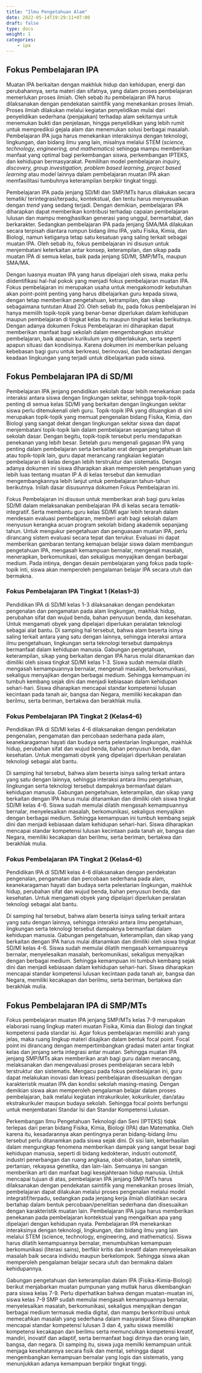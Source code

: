```yaml
---
title: "Ilmu Pengetahuan Alam"
date: 2022-05-14T19:29:11+07:00
draft: false
type: docs
weight: 1
categories:
    - ipa
---
```


## Fokus Pembelajaran IPA
Muatan IPA berkaitan dengan makhluk hidup dan kehidupan, energi dan perubahannya, serta materi dan sifatnya, yang dalam proses pembelajaran memerlukan proses ilmiah. Oleh sebab itu pembelajaran IPA harus dilaksanakan dengan pendekatan saintifik yang menekankan proses ilmiah. Proses ilmiah dilakukan melalui kegiatan penyelidikan mulai dari penyelidikan sederhana (penjajakan) terhadap alam sekitarnya untuk menemukan bukti dan penjelasan, hingga penyelidikan yang lebih rumit untuk memprediksi gejala alam dan menemukan solusi berbagai masalah. Pembelajaran IPA juga harus menekankan interaksinya dengan teknologi, lingkungan, dan bidang ilmu yang lain, misalnya melalui STEM (*science, technology, engineering, and mathematics*) sehingga mampu memberikan manfaat yang optimal bagi perkembangan siswa, perkembangan IPTEKS, dan kehidupan bermasyarakat. Pemilihan model pembelajaran *inquiry, discovery, group investigation, problem based learning, project based learning* atau model lainnya dalam pembelajaran muatan IPA akan memfasilitasi tumbuhnya keterampilan berpikir tingkat tinggi.

Pembelajaran IPA pada jenjang SD/MI dan SMP/MTs harus dilakukan secara tematik/ terintegrasi/terpadu, kontekstual, dan tentu harus menyesuaikan dengan *trend* yang sedang terjadi. Dengan demikian, pembelajaran IPA diharapkan dapat memberikan kontribusi terhadap capaian pembelajaran lulusan dan mampu mengjhasilkan generasi yang unggul, bermartabat, dan berkarakter. Sedangkan pembelajaran IPA pada jenjang SMA/MA dilakukan secara terpisah diantara rumpun bidang ilmu IPA, yaitu Fisika, Kimia, dan Biologi, namun ketiganya tetap satu kesatuan yang saling terkait sebagai muatan IPA. Oleh sebab itu, fokus pembelajaran ini disusun untuk menjembatani keterkaitan antar konsep, keterampilan, dan sikap pada muatan IPA di semua kelas, baik pada jenjang SD/MI, SMP/MTs, maupun SMA/MA.

Dengan luasnya muatan IPA yang harus dipelajari oleh siswa, maka perlu diidentifikasi hal-hal pokok yang menjadi fokus pembelajaran muatan IPA. Fokus pembelajaran ini merupakan usaha untuk mengakomodir kebutuhan akan point-point penting yang harus dibelajarkan guru kepada siswa, dengan tetap memberikan pengetahuan, ketrampilan, dan sikap sebagaimana tuntutan Abad 20. Oleh sebab itu, pada fokus pembelajaran ini hanya memilih topik-topik yang benar-benar diperlukan dalam kehidupan maupun pembelajaran di tingkat kelas itu maupun tingkat kelas berikutnya. Dengan adanya dokumen Fokus Pembelajaran ini diharapkan dapat memberikan manfaat bagi sekolah dalam mengembangkan struktur pembelajaran, baik apapun kurikulum yang diberlakukan, serta seperti apapun situasi dan kondisinya. Karena dokumen ini memberikan peluang kebebasan bagi guru untuk berkreasi, berinovasi, dan beradaptasi dengan keadaan lingkungan yang terjadi untuk dibelajarkan pada siswa.

## Fokus Pembelajaran IPA di SD/MI

Pembelajaran IPA jenjang pendidikan sekolah dasar lebih menekankan pada interaksi antara siswa dengan lingkungan sekitar, sehingga topik-topik penting di semua kelas SD/MI yang berkaitan dengan lingkungan sekitar siswa perlu ditemukenali oleh guru. Topik-topik IPA yang dituangkan di sini merupakan topik-topik yang memuat pengenalan bidang Fisika, Kimia, dan Biologi yang sangat dekat dengan lingkungan sekitar siswa dan dapat menjembatani topik-topik lain dalam pembelajaran sepanjang tahun di sekolah dasar. Dengan begitu, topik-topik tersebut perlu mendapatkan penekanan yang lebih besar. Setelah guru mengenali gagasan IPA yang penting dalam pembelajaran serta berkaitan erat dengan pengetahuan lain atau topik-topik lain, guru dapat merancang rangkaian kegiatan pembelajaran di kelas dengan lebih terstruktur dan sistematis. Dengan adanya dokumen ini siswa diharapkan akan memperoleh pengetahuan yang lebih luas tentang muatan IP A di kelas tersebut dan kemudian mengembangkannya lebih lanjut untuk pembelajaran tahun-tahun berikutnya. Inilah dasar disusunnya dokumen Fokus Pembelajaran ini.

Fokus Pembelajaran ini disusun untuk memberikan arah bagi guru kelas SD/MI dalam melaksanakan pembelajaran IPA di kelas secara tematik-integratif. Serta membantu guru kelas SD/MI agar lebih terarah dalam mendesain evaluasi pembelajaran, memberi arah bagi sekolah dalam menyusun kerangka acuan program sekolah bidang akademik sepanjang tahun. Untuk mengukur pengetahuan dan penguasaan muatan IPA, perlu dirancang sistem evaluasi secara tepat dan terukur. Evaluasi ini dapat memberikan gambaran tentang kemajuan belajar siswa dalam membangun pengetahuan IPA, mengasah kemampuan bernalar, mengenali masalah, menerapkan, berkomunikasi, dan sekaligus menyajikan dengan berbagai medium. Pada intinya, dengan desain pembelajaran yang fokus pada topik- topik inti, siswa akan memperoleh pengalaman belajar IPA secara utuh dan bermakna.

### Fokus Pembelajaran IPA Tingkat 1 (Kelas1–3)
Pendidikan IPA di SD/MI kelas 1-3 dilaksanakan dengan pendekatan pengenalan dan pengamatan pada alam lingkungan, makhluk hidup, perubahan sifat dan wujud benda, bahan penyusun benda, dan kesehatan. Untuk mengamati obyek yang dipelajari diperlukan peralatan teknologi sebagai alat bantu. Di samping hal tersebut, bahwa alam beserta isinya saling terkait antara yang satu dengan lainnya, sehingga interaksi antara ilmu pengetahuan, lingkungan serta teknologi tersebut dampaknya bermanfaat dalam kehidupan manusia. Gabungan pengetahuan, keterampilan, sikap yang berkaitan dengan IPA harus mulai ditanamkan dan dimiliki oleh siswa tingkat SD/MI kelas 1-3. Siswa sudah memulai dilatih mengasah kemampuannya bernalar, mengenali masalah, berkomunikasi, sekaligus menyajikan dengan berbagai medium. Sehingga kemampuan ini tumbuh kembang sejak dini dan menjadi kebiasaan dalam kehidupan sehari-hari. Siswa diharapkan mencapai standar kompetensi lulusan kecintaan pada tanah air, bangsa dan Negara, memiliki kecakapan dan berilmu, serta beriman, bertakwa dan berakhlak mulia.

### Fokus Pembelajaran IPA Tingkat 2 (Kelas4–6)
Pendidikan IPA di SD/MI kelas 4-6 dilaksanakan dengan pendekatan pengenalan, pengamatan dan percobaan sederhana pada alam, keanekaragaman hayati dan budaya serta pelestarian lingkungan, makhluk hidup, perubahan sifat dan wujud benda, bahan penyusun benda, dan kesehatan. Untuk mengamati obyek yang dipelajari diperlukan peralatan teknologi sebagai alat bantu.

Di samping hal tersebut, bahwa alam beserta isinya saling terkait antara yang satu dengan lainnya, sehingga interaksi antara ilmu pengetahuan, lingkungan serta teknologi tersebut dampaknya bermanfaat dalam kehidupan manusia. Gabungan pengetahuan, keterampilan, dan sikap yang berkaitan dengan IPA harus mulai ditanamkan dan dimiliki oleh siswa tingkat SD/MI kelas 4-6. Siswa sudah memulai dilatih mengasah kemampuannya bernalar, menyelesaikan masalah, berkomunikasi, sekaligus menyajikan dengan berbagai medium. Sehingga kemampuan ini tumbuh kembang sejak dini dan menjadi kebiasaan dalam kehidupan sehari-hari. Siswa diharapkan mencapai standar kompetensi lulusan kecintaan pada tanah air, bangsa dan Negara, memiliki kecakapan dan berilmu, serta beriman, bertakwa dan berakhlak mulia.

### Fokus Pembelajaran IPA Tingkat 2 (Kelas4–6)
Pendidikan IPA di SD/MI kelas 4-6 dilaksanakan dengan pendekatan pengenalan, pengamatan dan percobaan sederhana pada alam, keanekaragaman hayati dan budaya serta pelestarian lingkungan, makhluk hidup, perubahan sifat dan wujud benda, bahan penyusun benda, dan kesehatan. Untuk mengamati obyek yang dipelajari diperlukan peralatan teknologi sebagai alat bantu.

Di samping hal tersebut, bahwa alam beserta isinya saling terkait antara yang satu dengan lainnya, sehingga interaksi antara ilmu pengetahuan, lingkungan serta teknologi tersebut dampaknya bermanfaat dalam kehidupan manusia. Gabungan pengetahuan, keterampilan, dan sikap yang berkaitan dengan IPA harus mulai ditanamkan dan dimiliki oleh siswa tingkat SD/MI kelas 4-6. Siswa sudah memulai dilatih mengasah kemampuannya bernalar, menyelesaikan masalah, berkomunikasi, sekaligus menyajikan dengan berbagai medium. Sehingga kemampuan ini tumbuh kembang sejak dini dan menjadi kebiasaan dalam kehidupan sehari-hari. Siswa diharapkan mencapai standar kompetensi lulusan kecintaan pada tanah air, bangsa dan Negara, memiliki kecakapan dan berilmu, serta beriman, bertakwa dan berakhlak mulia.

## Fokus Pembelajaran IPA di SMP/MTs
Fokus pembelajaran muatan IPA jenjang SMP/MTs kelas 7-9 merupakan elaborasi ruang lingkup materi muatan Fisika, Kimia dan Biologi dan tingkat kompetensi pada standar isi. Agar fokus pembelajaran memiliki arah yang jelas, maka ruang lingkup materi disajikan dalam bentuk focal point. Focal point ini dirancang dengan mempertimbangkan gradasi materi antar tingkat kelas dan jenjang serta integrasi antar muatan. Sehingga muatan IPA jenjang SMP/MTs akan memberikan arah bagi guru dalam merancang, melaksanakan dan mengevaluasi proses pembelajaran secara lebih terstruktur dan sistematis. Mengacu pada fokus pembelajaran ini, guru dapat melakukan inovasi dan kreasi pembelajaran disesuaikan dengan karakteristik muatan IPA dan kondisi sekolah masing-masing. Dengan demikian siswa akan memperoleh pengalaman belajar dalam proses pembelajaran, baik melalui kegiatan intrakurikuler, kokurikuler, dan/atau ekstrakurikuler maupun budaya sekolah. Sehingga focal points berfungsi untuk menjembatani Standar Isi dan Standar Kompetensi Lulusan.

Perkembangan Ilmu Pengetahuan Teknologi dan Seni (IPTEKS) tidak terlepas dari peran bidang Fisika, Kimia, Biologi (IPA) dan Matematika. Oleh karena itu, kesadarannya akan pentingnya peran bidang-bidang ilmu tersebut perlu ditanamkan pada siswa sejak dini. Di sisi lain, keberhasilan dalam mengungkap fenomena memberikan dampak yang sangat besar bagi kehidupan manusia, seperti di bidang kedokteran, industri outomotif, industri penerbangan dan ruang angkasa, obat-obatan, bahan sintetik, pertanian, rekayasa genetika, dan lain-lain. Semuanya ini sangan memberikan arti dan manfaat bagi kesejahteraan hidup manusia.
Untuk mencapai tujuan di atas, pembelajaran IPA jenjang SMP/MTs harus dilaksanakan dengan pendekatan saintifik yang menekankan proses ilmiah, pembelajaran dapat dilakukan melalui proses pengenalan melalui model integratif/terpadu, sedangkan pada jenjang kerja ilmiah dilatihkan secara bertahap dalam bentuk percobaan/penelitian sederhana dan disesuaikan dengan karakteristik muatan lain. Pembelajaran IPA juga harus memberikan penekanan pada pembelajaran kontekstual yang mengaitkan apa yang dipelajari dengan kehidupan nyata. Pembelajaran IPA menekankan interaksinya dengan teknologi, lingkungan, dan bidang ilmu yang lain melalui STEM (science, technology, engineering, and mathematics). Siswa harus dilatih kemampuannya bernalar, menumbuhkan kemampuan berkomunikasi (literasi sains), berfikir kritis dan kreatif dalam menyelesaikan masalah baik secara individu maupun berkelompok. Sehingga siswa akan memperoleh pengalaman belajar secara utuh dan bermakna dalam kehidupannya.

Gabungan pengetahuan dan keterampilan dalam IPA (Fisika-Kimia-Biologi) berikut menjabarkan muatan pumpunan yang mutlak harus dikembangkan para siswa kelas 7-9. Perlu diperhatikan bahwa dengan muatan-muatan ini, siswa kelas 7-9 SMP sudah memulai mengasah kemampuannya bernalar, menyelesaikan masalah, berkomunikasi, sekaligus menyajikan dengan berbagai medium termasuk media digital, dan mampu berkontribusi untuk memecahkan masalah yang sederhana dalam masyarakat Siswa diharapkan mencapai standar kompetensi lulusan 3 dan 4, yaitu siswa memiliki kompetensi kecakapan dan berilmu serta memunculkan kompetensi kreatif, mandiri, inovatif dan adaptif, serta bermanfaat bagi dirinya dan orang lain, bangsa, dan negara. Di samping itu, siswa juga memilki kemampuan untuk menjaga kesehatannya secara fisik dan mental, sehingga dapat mengembangkan kemampuan bernalar yang logis dan sistematis, yang menunjukkan adanya kemampuan berpikir tingkat tinggi.

